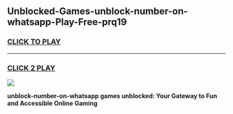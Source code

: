 
## Unblocked-Games-unblock-number-on-whatsapp-Play-Free-prq19
<h3>
<a href="https://premium76.site?title=unblock-number-on-whatsapp&ref=18A1">CLICK TO PLAY</a></h3>
<hr>

<h3>
<a href="https://premium76.site?title=unblock-number-on-whatsapp&ref=18A1">CLICK 2 PLAY</a>
  
</h3>

<a href="https://premium76.site?title=unblock-number-on-whatsapp&ref=18A1"><img src="https://clearcache.store/games.png"></a>


**unblock-number-on-whatsapp games unblocked: Your Gateway to Fun and Accessible Online Gaming**
